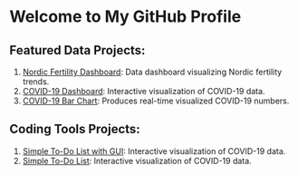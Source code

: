 # Welcome to My GitHub Profile

## Featured Data Projects:
1. [Nordic Fertility Dashboard](https://github.com/eliasorbon/nordic_fertility_dashboard): Data dashboard visualizing Nordic fertility trends.
2. [COVID-19 Dashboard](https://github.com/eliasorbon/covid_data_dashboard): Interactive visualization of COVID-19 data.
3. [COVID-19 Bar Chart](https://github.com/eliasorbon/covid_data_barchart): Produces real-time visualized COVID-19 numbers.
## Coding Tools Projects:
1. [Simple To-Do List with GUI](https://github.com/eliasorbon/todo_list_gui): Interactive visualization of COVID-19 data.
2. [Simple To-Do List](https://github.com/eliasorbon/todo_list): Interactive visualization of COVID-19 data.
